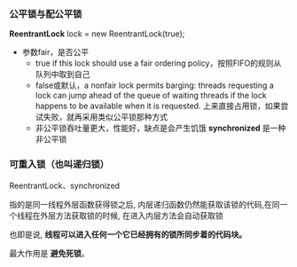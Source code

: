 
### 公平锁与配公平锁

**ReentrantLock** lock = new ReentrantLock(true);
- 参数fair，是否公平
    - true if this lock should use a fair ordering policy，按照FIFO的规则从队列中取到自己
    - false或默认，a nonfair lock permits barging: threads requesting a lock can jump ahead of the queue of waiting threads if the lock happens to be available when it is requested. 上来直接占用锁，如果尝试失败，就再采用类似公平锁那种方式
    - 非公平锁吞吐量更大，性能好，缺点是会产生饥饿
 **synchronized** 是一种非公平锁

 ### 可重入锁（也叫**递归锁**）

ReentrantLock、synchronized

指的是同一线程外层函数获得锁之后, 内层递归函数仍然能获取该锁的代码,在同一个线程在外层方法获取锁的时候, 在进入内层方法会自动获取锁

也即是说, **线程可以进入任何一个它已经拥有的锁所同步着的代码块。**

最大作用是 **避免死锁**。





